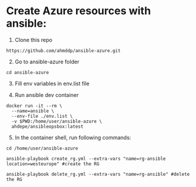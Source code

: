 # Create Azure resources with ansible:

1. Clone this repo

```
https://github.com/ahmddp/ansible-azure.git
```

2. Go to ansible-azure folder

```
cd ansible-azure
```

3. Fill env variables in env.list file

4. Run ansible dev container

```
docker run -it --rm \
  --name=ansible \
  --env-file ./env.list \
  -v $PWD:/home/user/ansible-azure \
  ahdepe/ansibleopsbox:latest
```

5. In the container shell, run following commands:

```
cd /home/user/ansible-azure

ansible-playbook create_rg.yml --extra-vars "name=rg-ansible location=westeurope" #create the RG

ansible-playbook delete_rg.yml --extra-vars "name=rg-ansible" #delete the RG 
```